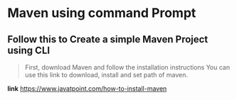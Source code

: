 # Maven using command Prompt

##  Follow this to Create a simple Maven Project using CLI



> First, download Maven and follow the installation instructions
You can use this link to download, install and set path of maven.

**link** https://www.javatpoint.com/how-to-install-maven
